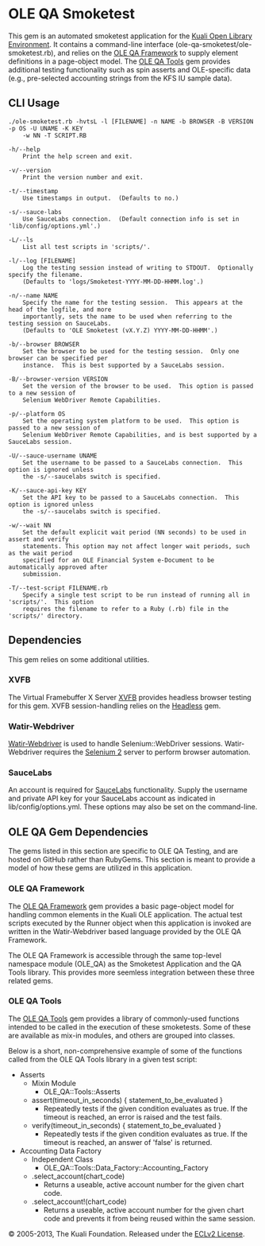 # OLE QA Smoketest

This gem is an automated smoketest application for the [Kuali Open Library Environment](http://www.kuali.org/ole).
It contains a command-line interface (ole-qa-smoketest/ole-smoketest.rb), and relies on the
[OLE QA Framework](http://www.github.com/jkwaldrip/ole-qa-framework) to supply element definitions in a page-object
model.  The [OLE QA Tools](http://www.github.com/jkwaldrip/ole-qa-tools) gem provides additional testing functionality
such as spin asserts and OLE-specific data (e.g., pre-selected accounting strings from the KFS IU sample data).

## CLI Usage

    ./ole-smoketest.rb -hvtsL -l [FILENAME] -n NAME -b BROWSER -B VERSION -p OS -U UNAME -K KEY
        -w NN -T SCRIPT.RB

    -h/--help
        Print the help screen and exit.

    -v/--version
        Print the version number and exit.

    -t/--timestamp
        Use timestamps in output.  (Defaults to no.)

    -s/--sauce-labs
        Use SauceLabs connection.  (Default connection info is set in 'lib/config/options.yml'.)

    -L/--ls
        List all test scripts in 'scripts/'.

    -l/--log [FILENAME]
        Log the testing session instead of writing to STDOUT.  Optionally specify the filename.
        (Defaults to 'logs/Smoketest-YYYY-MM-DD-HHMM.log'.)

    -n/--name NAME
        Specify the name for the testing session.  This appears at the head of the logfile, and more
        importantly, sets the name to be used when referring to the testing session on SauceLabs.
        (Defaults to 'OLE Smoketest (vX.Y.Z) YYYY-MM-DD-HHMM'.)

    -b/--browser BROWSER
        Set the browser to be used for the testing session.  Only one browser can be specified per
        instance.  This is best supported by a SauceLabs session.

    -B/--browser-version VERSION
        Set the version of the browser to be used.  This option is passed to a new session of
        Selenium WebDriver Remote Capabilities.

    -p/--platform OS
        Set the operating system platform to be used.  This option is passed to a new session of
        Selenium WebDriver Remote Capabilities, and is best supported by a SauceLabs session.

    -U/--sauce-username UNAME
        Set the username to be passed to a SauceLabs connection.  This option is ignored unless
        the -s/--saucelabs switch is specified.

    -K/--sauce-api-key KEY
        Set the API key to be passed to a SauceLabs connection.  This option is ignored unless
        the -s/--saucelabs switch is specified.

    -w/--wait NN
        Set the default explicit wait period (NN seconds) to be used in assert and verify
        statements. This option may not affect longer wait periods, such as the wait period
        specified for an OLE Financial System e-Document to be automatically approved after
        submission.

    -T/--test-script FILENAME.rb
        Specify a single test script to be run instead of running all in 'scripts/'.  This option
        requires the filename to refer to a Ruby (.rb) file in the 'scripts/' directory.


## Dependencies

This gem relies on some additional utilities.

### XVFB

The Virtual Framebuffer X Server [XVFB](http://www.x.org/releases/X11R7.6/doc/man/man1/Xvfb.1.xhtml) provides
headless browser testing for this gem.  XVFB session-handling relies on the [Headless](https://github.com/leonid-shevtsov/headless) gem.

### Watir-Webdriver

[Watir-Webdriver](http://www.watirwebdriver.com) is used to handle Selenium::WebDriver sessions.  Watir-Webdriver requires
the [Selenium 2](http://docs.seleniumhq.org/docs/03\_webdriver.jsp) server to perform browser automation.

### SauceLabs

An account is required for [SauceLabs](http://saucelabs.com) functionality.  Supply the username and private API key for your
SauceLabs account as indicated in lib/config/options.yml.  These options may also be set on the command-line.

## OLE QA Gem Dependencies

The gems listed in this section are specific to OLE QA Testing, and are hosted on GitHub rather than RubyGems.  This section
is meant to provide a model of how these gems are utilized in this application.

### OLE QA Framework

The [OLE QA Framework](http://www.github.com/jkwaldrip/ole-qa-framework) gem provides a basic page-object model for handling
common elements in the Kuali OLE application.  The actual test scripts executed by the Runner object when this application is
invoked are written in the Watir-Webdriver based language provided by the OLE QA Framework.

The OLE QA Framework is accessible through the same top-level namespace module (OLE\_QA) as the Smoketest Application and the
QA Tools library.  This provides more seemless integration between these three related gems.

### OLE QA Tools

The [OLE QA Tools](http://www.github.com/jkwaldrip/ole-qa-tools) gem provides a library of commonly-used functions intended to
be called in the execution of these smoketests.  Some of these are available as mix-in modules, and others are grouped into
classes.

Below is a short, non-comprehensive example of some of the functions called from the OLE QA Tools library in a given test script:

- Asserts
    - Mixin Module
        - OLE\_QA::Tools::Asserts
    - assert(timeout\_in\_seconds) { statement\_to\_be\_evaluated }
        - Repeatedly tests if the given condition evaluates as true.  If the timeout is reached, an error is raised and the test fails.
    - verify(timeout\_in\_seconds) { statement\_to\_be\_evaluated }
        - Repeatedly tests if the given condition evaluates as true.  If the timeout is reached, an answer of 'false' is returned.
- Accounting Data Factory
    - Independent Class
        - OLE\_QA::Tools::Data\_Factory::Accounting\_Factory
    - .select\_account(chart\_code)
        - Returns a useable, active account number for the given chart code.
    - .select\_account!(chart\_code)
        - Returns a useable, active account number for the given chart code and prevents it from being reused within the same session.

&copy; 2005-2013, The Kuali Foundation.
Released under the [ECLv2 License](http://opensource.org/licenses/ecl2.php).